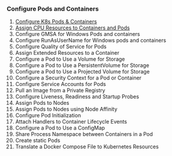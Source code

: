 
### Configure Pods and Containers


1. [Configure K8s Pods & Containers](https://kubernetes.io/docs/tasks/configure-pod-container/assign-memory-resource)
2. [Assign CPU Resources to Containers and Pods](https://kubernetes.io/docs/tasks/configure-pod-container/assign-cpu-resource/)
3. Configure GMSA for Windows Pods and containers
4. Configure RunAsUserName for Windows pods and containers
5. Configure Quality of Service for Pods
6. Assign Extended Resources to a Container
7. Configure a Pod to Use a Volume for Storage
8. Configure a Pod to Use a PersistentVolume for Storage
9. Configure a Pod to Use a Projected Volume for Storage
10. Configure a Security Context for a Pod or Container
11. Configure Service Accounts for Pods
12. Pull an Image from a Private Registry
13. Configure Liveness, Readiness and Startup Probes
14. Assign Pods to Nodes
15. Assign Pods to Nodes using Node Affinity
16. Configure Pod Initialization
17. Attach Handlers to Container Lifecycle Events
18. Configure a Pod to Use a ConfigMap
19. Share Process Namespace between Containers in a Pod
20. Create static Pods
21. Translate a Docker Compose File to Kubernetes Resources
```
